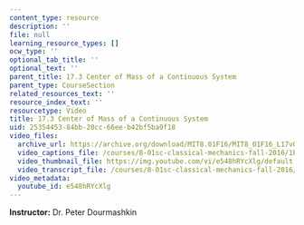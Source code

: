 ```yaml
---
content_type: resource
description: ''
file: null
learning_resource_types: []
ocw_type: ''
optional_tab_title: ''
optional_text: ''
parent_title: 17.3 Center of Mass of a Continuous System
parent_type: CourseSection
related_resources_text: ''
resource_index_text: ''
resourcetype: Video
title: 17.3 Center of Mass of a Continuous System
uid: 25354453-84bb-20cc-66ee-b42bf5ba9f18
video_files:
  archive_url: https://archive.org/download/MIT8.01F16/MIT8_01F16_L17v03_360p.mp4
  video_captions_file: /courses/8-01sc-classical-mechanics-fall-2016/1bb0084102415f23b17788f33357b70c_e548hRYcXlg.vtt
  video_thumbnail_file: https://img.youtube.com/vi/e548hRYcXlg/default.jpg
  video_transcript_file: /courses/8-01sc-classical-mechanics-fall-2016/f0e824fa0b918d659482d8fea9504c6c_e548hRYcXlg.pdf
video_metadata:
  youtube_id: e548hRYcXlg
---
```


**Instructor:** Dr. Peter Dourmashkin